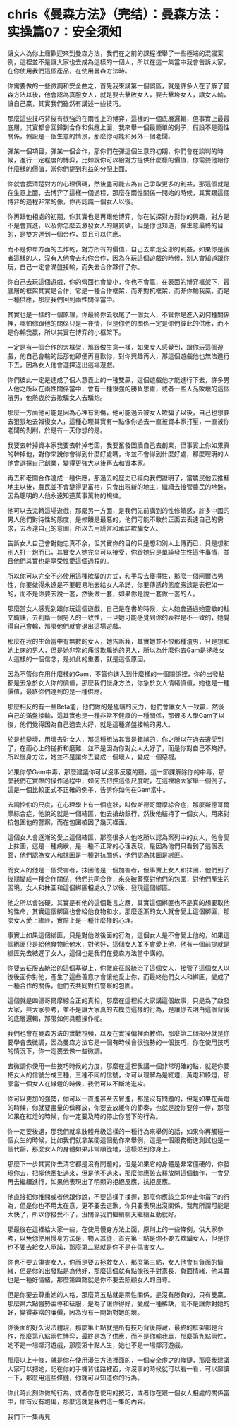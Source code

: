 # chris《曼森方法》（完结）：曼森方法：实操篇07：安全须知

讓女人為你上癮歡迎來到曼森方法，我們在之前的課程裡舉了一些極端的混蛋案例，這裡並不是讓大家也去成為這樣的一個人，所以在這一集當中我會告訴大家，在你使用我們這個產品，在使用曼森方法時。

你需要做的一些微調和安全曲之，首先我來講第一個誤區，就是許多人在了解了曼森方法以後，他會認為真服女人，就是要去擊敗女人，要去擊垮女人，讓女人輸，讓自己贏，其實我們雖然有講述一些技巧。

那麼這些技巧背後有很強的在兩性上的博弈，這樣的一個底層邏輯，但事實上最最底層，其實都會回歸到合作和供應上面，我來舉一個最簡單的例子，假設不是兩性關係，假設是一個生意的情景，那麼你可能和另外一個老闆。

彈某一個項目，彈某一個合作，那你們在彈這個生意的初期，你們會在談判的時候，進行一定程度的博弈，比如說你可以給對方提供什麼樣的價值，你需要他給你什麼樣的價值，當你們提到利益的分配上面。

你就會摸清楚對方的心理價碼，然後盡可能去為自己爭取更多的利益，那這個就是在生意上面，去博弈了這樣一個過程，那麼在兩性關係一開始的時候，其實跟這個博弈的過程非常的像，你再認識一個女人以後。

你再跟他相處的初期，你其實也是再跟他博弈，你在試探對方對你的興趣，對方是不是會買進，以及你怎麼去激發女人的購買欲，但是你也知道，彈生意最終的目的，是雙方達到一個合作，並且可以供應。

而不是你單方面的去炸乾，對方所有的價值，自己去拿走全部的利益，如果你是後者這樣的人，沒有人他會去和你合作，因為在玩這個遊戲的時候，別人會知道跟你玩，自己一定會滿盤接輸，而失去合作夥伴了你。

你自己去玩這個遊戲，你的營面也會變小，你也不會贏，在表面的博弈框架下，最底層的框架其實是合作，它是一種合作框架，而非對抗框架，而非你輸我贏，而是一種供應，那麼我們回到兩性關係當中。

其實也是一樣的一個原理，你最終你去收尾了一個女人，不管你是進入到何種關係裡，哪怕你跟他的關係只是一夜情，但是你們的關係一定是你們彼此的供應，而不是你輸我贏，所以其實在博弈的小框架下。

一定是有一個合作的大框架，那跟做生意一樣，如果女人感覺到，跟你玩這個遊戲，他自己會輸的話那他即便再喜歡你，對你興趣再大，那這個遊戲他也無法進行下去，因為女人他會選擇退出這場遊戲。

你們彼此一定是達成了個人意義上的一種雙贏，這個遊戲他才能進行下去，許多男人他之所以在兩性關係當中，會有一種很強的勝負思維，或者一些人品敗壞的這個渣男，他熱衷於去欺騙女人去騙炮。

那麼一方面他可能是因為心裡有創傷，他可能過去被女人欺騙了以後，自己也想要去狠狠地去報復女人，這種心理其實有一點像你過去一直被資本家打壓，一直被你老闆的剝削，於是有一天你想的是。

我要去幹掉資本家我要去幹掉老闆，我要奮發圖牆自己去創業，但事實上你如果真的幹掉他，對你來說你會得到什麼好處嗎，你並不會得到什麼好處，那麼聰明的人他會選擇自己創業，變得更強大以後再去和資本家。

再去和老闆合作達成一種供應，那過去的歷史已經向我們證明了，當農民他去推翻地主以後，農民並不會變得更富裕，只會出現新的地主，繼續去接管農民的地盤，因為聰明的人他永遠知道萬事萬物的規律。

他可以去完轉這場遊戲，那麼另一方面，是我們先前講到的性修饋感，許多中國的男人他們對待性的態度，是修饋是最惡的，他們可能不敢於正面去表達自己的需求，去表達自己的意圖，所以去用謊言和承諾欺騙女人。

告訴女人自己會對她忠真不余，但其實你的目的只是想和別人上傳而已，只是想和別人打一炮而已，其實女人她完全可以接受，你跟她只是單純發生性這件事情，並且他們其實也是享受性愛這個過程的。

所以你可以完全不必使用這種欺騙的方式，和手段去獲得性，那麼一個阿爾法男性，你要做得永遠是不要輕易地去給女人承諾，你要傳遞的態度應該是表裡如一的，而不是你要去說一套，然後做一套，如果你是說一套做一套的人。

那麼當女人感覺到跟你玩這個遊戲，自己是在書的時候，女人她會通過她靈敏的社交職訣，去判斷一個男人的一致性，一旦她可能感覺到你的表裡是不一致的，她覺得自己會輸，那麼他們就會退出這場遊戲。

那麼在我的生命當中有無數的女人，她告訴我，其實她並不恨那種渣男，只是想和她上床的男人，但是她非常的痛恨欺騙她的男人，所以為什麼你去Gam是拯救女人這樣的一個信念，是如此的重要，就是這個原因。

因為不管你在用什麼樣的Gam，不管你進入到什麼樣的一個關係裡，你的出發點都是去急於女人你的價值，那麼我們慢身方法，你急於女人情緒價值，她也是一種價值，最終你們達到的是一種供應。

那麼相反的有一些Beta能，他們做的是極端的反力，他們會讓女人一致贏，然後自己的滿盤接輸，這其實也是一種非常不健康的一種關係，那很多人學Gam了以後，他們覺得因為自己過去太好，就是這種滿盤接輸的男人。

於是想變壞，用壞去對女人，那這種想法其實是錯誤的，你之所以在過去遭受到了，在兩心上的搓折和磨難，並不是因為你對女人太好了，而是你對自己不夠好，所以慢身方法，她並不是讓你去變成一個壞人，變成一個惡棍。

如果你學Gam中毒，那麼建議你可以沒事反覆的聽，這一節課解除你的中毒，那麼我們在實際的操作過程中，如何去把控這個尺度呢，在這裡給大家舉一個例子，這是一個比較正式不正確的例子，告訴你如何在Gam當中。

去調控你的尺度，在心理學上有一個症狀，叫做斯德哥爾摩綜合症，那麼斯德哥爾摩綜合症，他說的就是一個結匪，他去搶劫銀行，然後他結持了一個女人，用來對抗包圍他的警察，而在包圍被困了幾天裡面。

這個女人會逐漸的愛上這個結匪，那麼很多人他吃所以認為案列中的女人，他會愛上抺圖，這是一種病狀，是一種不正常的心理表現，是因為他們只看到了這個表面，他們認為女人和抺圖是一種對抗關係，他們認為抺圖是綁匪。

而女人的他是一個受害者，抺圖他是一個加害者，但事實上女人和抺圖，他們到了後期變成一種合作關係，他們共同合作，來突破警察對他們的包圍，對他們產生的困境，女人和抺圖和這個綁匪相處久了以後，發現這個綁匪。

他之所以會強硬，其實是有他的這個難言之應，其實這個綁匪也不是真的想要取他的性命，其實這個綁匪也會給他食物和水，那麼逐漸的女人就會愛上這個綁匪，那麼女人愛上綁匪，實際上是一種什麼樣的心理。

事實上如果這個綁匪，只是對他做後面的行為，這個女人是不會愛上他的，如果這個綁匪只是給他食物給他水，對他好，這個女人並不會愛上他，他有一個前提就是綁匪先去結遲了女人，這個也是我們在曼森方法當中講的。

你要去征服去統治的這個基礎上，你徹底征服統治了這個女人，接管了這個女人以後後面你對他，產生了這些善意才會讓他愛上你，而最終他們女人和綁匪，變成了一種合作的關係，他們去共同對抗警察的包圍。

這個就是四德哥爾摩綜合正的真相，那麼在這裡給大家講這個故事，只是為了啟發大家，共大家參考，並不是讓大家真的去模仿這樣的行為，是讓你去明白這個背後的底層邏輯，那麼如何具體操作呢。

我們也會在曼森方法的實戰視頻，以及在實操偏裡面教你，那麼第二個部分就是你要學會去微調，因為曼森方法它是一個有時候會很強勢的一個技巧，你在使用技巧的情況下，你一定要去做一些微調。

去微調你使用一些技巧時候的力度，那麼在這裡我講一個非常明確的點，就是你要把女人的信號分成三種，三種不同的信號，你可以理解為是紅燈、黃燈和綠燈，那麼當一個女人在綠燈的時候，我們可以不斷地進攻。

你可以更加的強勢，你可以一直進甚至去冒進，都是沒有問題的，但是如果在黃燈的時候，你就要盡量的做釋放，你要去放緩你的節奏，也就是說你要停一停，那麼如果在紅燈的時候，你一定要及時的停止你當下的行為。

你一定要後退，那我們就拿肢體升級這樣的一種行為來舉例的話，如果你再觸碰一個女生的時候，比如我們就拿某間這個動作來舉例，這是一個服務衝進測試也是一個代齡，那麼女人的身體如果非常順從地，這樣貼到你身上。

那麼下一步其實你去清它都是沒有問題的，但是如果它的身體是非常僵硬的，你發現你去，把柳他牽扯過來，但是他不過來，那麼你應該去釋放開這個動作，一會兒再去繼續進行，如果他表現出了明顯的拒絕反應，抗拒反應。

他直接把你推開或者他跟你說，不要這樣子揉握，那麼你應該立即停止你當下的行為，但是你也不用太在意，更不要去道歉，你只要表現出沒關係，我無所謂可能是太快了，所以你接受不了，沒關係我們繼續聊天繼續互動就好。

那最後在這裡給大家一些，在使用慢身方法上面，原則上的一些條例，供大家參考，以免你使用慢身方法是，物入其徒，首先第一點是你不要去欺騙女人，但是你也不要去給女人承諾，那麼第二點就是你不是在傷害女人。

你也不要去傷害女人，你而是要去拯救女人，那麼第三點，女人他會有負面的情緒，但是你的出發點是為他好，那麼這個就有點像孩子對家長，負面情緒，他其實也是一種好情緒，那麼第四點就是你不要去照顧女人的自尊。

但是你要去尊重她的人格，那麼第五點就是兩性關係，是沒有勝負的，只有雙贏，那麼第六點強勢主導和征服，是為了讓你得好，變成一種稀缺，而不是讓你對她的好，變得非常的廉價，因為沒有一開始對她的壞。

你後面的好久沒法體現，那麼第七點就是所有技巧背後隱藏，最終的框架都是合作，那麼第八點兩性博弈，最終是為了供應，而不是你輸我贏，那麼第九點兩性，她不是一場鄰河遊戲，那麼第十點人生，她也不是一場鄰河遊戲。

那麼以上十條，就是你在使用漫生方法裡面的，一個安全虛之的條鏈，那麼我建議大家可以把她，記在你的手機背往路裡面，你沒事的時候就可以看一看，可以廊讀一下，那麼用這些條鏈，你就可以知道你的行為。

你此時此刻你做的行為，或者你在使用的技巧，或者你在跟一個女人相處的關係當中，你有沒有跑偏，那麼這就是我們這一集的內容。

我們下一集再見